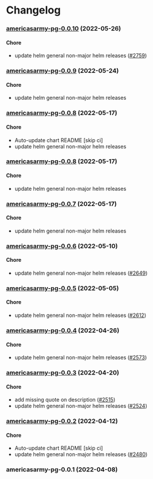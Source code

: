 # Changelog<br>


<a name="americasarmy-pg-0.0.10"></a>
### [americasarmy-pg-0.0.10](https://github.com/truecharts/apps/compare/americasarmy-pg-0.0.9...americasarmy-pg-0.0.10) (2022-05-26)

#### Chore

* update helm general non-major helm releases ([#2759](https://github.com/truecharts/apps/issues/2759))



<a name="americasarmy-pg-0.0.9"></a>
### [americasarmy-pg-0.0.9](https://github.com/truecharts/apps/compare/americasarmy-pg-0.0.8...americasarmy-pg-0.0.9) (2022-05-24)

#### Chore

* update helm general non-major helm releases



<a name="americasarmy-pg-0.0.8"></a>
### [americasarmy-pg-0.0.8](https://github.com/truecharts/apps/compare/americasarmy-pg-0.0.7...americasarmy-pg-0.0.8) (2022-05-17)

#### Chore

* Auto-update chart README [skip ci]
* update helm general non-major helm releases



<a name="americasarmy-pg-0.0.8"></a>
### [americasarmy-pg-0.0.8](https://github.com/truecharts/apps/compare/americasarmy-pg-0.0.7...americasarmy-pg-0.0.8) (2022-05-17)

#### Chore

* update helm general non-major helm releases



<a name="americasarmy-pg-0.0.7"></a>
### [americasarmy-pg-0.0.7](https://github.com/truecharts/apps/compare/americasarmy-pg-0.0.6...americasarmy-pg-0.0.7) (2022-05-17)

#### Chore

* update helm general non-major helm releases



<a name="americasarmy-pg-0.0.6"></a>
### [americasarmy-pg-0.0.6](https://github.com/truecharts/apps/compare/americasarmy-pg-0.0.5...americasarmy-pg-0.0.6) (2022-05-10)

#### Chore

* update helm general non-major helm releases ([#2649](https://github.com/truecharts/apps/issues/2649))



<a name="americasarmy-pg-0.0.5"></a>
### [americasarmy-pg-0.0.5](https://github.com/truecharts/apps/compare/americasarmy-pg-0.0.4...americasarmy-pg-0.0.5) (2022-05-05)

#### Chore

* update helm general non-major helm releases ([#2612](https://github.com/truecharts/apps/issues/2612))



<a name="americasarmy-pg-0.0.4"></a>
### [americasarmy-pg-0.0.4](https://github.com/truecharts/apps/compare/americasarmy-pg-0.0.3...americasarmy-pg-0.0.4) (2022-04-26)

#### Chore

* update helm general non-major helm releases ([#2573](https://github.com/truecharts/apps/issues/2573))



<a name="americasarmy-pg-0.0.3"></a>
### [americasarmy-pg-0.0.3](https://github.com/truecharts/apps/compare/americasarmy-pg-0.0.2...americasarmy-pg-0.0.3) (2022-04-20)

#### Chore

* add missing quote on description ([#2515](https://github.com/truecharts/apps/issues/2515))
* update helm general non-major helm releases ([#2524](https://github.com/truecharts/apps/issues/2524))



<a name="americasarmy-pg-0.0.2"></a>
### [americasarmy-pg-0.0.2](https://github.com/truecharts/apps/compare/americasarmy-pg-0.0.1...americasarmy-pg-0.0.2) (2022-04-12)

#### Chore

* Auto-update chart README [skip ci]
* update helm general non-major helm releases ([#2480](https://github.com/truecharts/apps/issues/2480))



<a name="americasarmy-pg-0.0.1"></a>
### americasarmy-pg-0.0.1 (2022-04-08)

